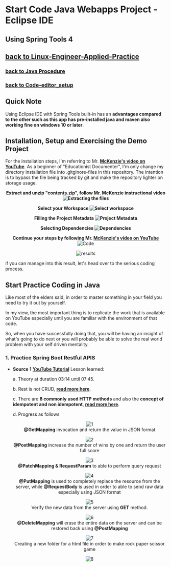 # Start Code Java Webapps Project - Eclipse IDE
## Using Spring Tools 4
## [**back to Linux-Engineer-Applied-Practice**](/README.md)
### [**back to Java Procedure**](/Java-Webapps-Simulation/Java-Procedure.md)

### [**back to Code-editor_setup**](/Java-Webapps-Simulation/2/Code-editor_setup.md)

## Quick Note
Using Eclipse IDE with Spring Tools built-in has an **advantages compared to the other such as this app has pre-installed java and maven also working fine on windows 10 or later**.

## Installation, Setup and Exercising the Demo Project
  
For the installation steps, I'm referring to Mr. [**McKenzie's video on YouTube**](https://www.youtube.com/watch?v=U-6_gJoWYwM). As a beginner of "Educationist Documenter", I'm only change my directory installation file into .gitginore-files in this repository. The intention is to bypass the file being tracked by git and make the repository lighter on storage usage.

<center>

<b>Extract and unzip "contents.zip", follow Mr. McKenzie instructional video
![Extracting the files](/image-files/spring-tools4-1.png)

Select your Workspace
![Select workspace](/image-files/spring-tools4-2.png) 

Filling the Project Metadata
![Project Metadata](/image-files/spring-tools4-3.png)

Selecting Dependencies
![Dependencies](/image-files/spring-tools4-4.png)

Continue your steps by following Mr. [**McKenzie's video on YouTube**](https://www.youtube.com/watch?v=U-6_gJoWYwM)</b>
![Code](/image-files/spring-tools4-5.png)

![results](/image-files/spring-tools4-6.png)
</center>

if you can manage into this result, let's head over to the serious coding process.

## Start Practice Coding in Java
Like most of the elders said, in order to master something in your field you need to try it out by yourself. 

In my view, the most important thing is to replicate the work that is available on YouTube especially until you are familiar with the environment of that code. 

So, when you have successfully doing that, you will be having an insight of what's going to do next or you will probably be able to solve the real world problem with your self driven mentality.

### 1. Practice Spring Boot Restful APIS 
- **Source 1** [**YouTube Tutorial**](https://www.youtube.com/watch?v=9brw7UzFdTA)
Lesson learned:

    a. Theory at duration 03:14 until 07:45.
    
    b. Rest is not CRUD, [**read more here**](/Additional-Notes/RestAPI&CRUD.md).

    c. There are **8 commonly used HTTP methods** and also the **concept of idempotent and non idempotent**, [**read more here**](/Additional-Notes/HTTP_Methods.md).

    d. Progress as follows

    <center>
    
    ![1](/image-files/sts4_progress-1.png)
    <br><b>@GetMapping</b> invocation and return the value in JSON format</br>

    ![2](/image-files/sts4_progress-2.png)
    <br><b>@PostMapping</b> increase the number of wins by one and return the user full score</br>

    ![3](/image-files/sts4_progress-3.png)
    <br><b>@PatchMapping & RequestParam</b> to able to perform query request<br>

    ![4](/image-files/sts4_progress-4.png)
    <br><b>@PutMapping</b> is used to completely replace the resource from the server, while <b>@RequestBody</b> is used in order to able to send raw data especially using JSON format</br>
    
    ![5](/image-files/sts4_progress-5.png)
    <br>Verify the new data from the server using <b>GET</b> method.<br>

    ![6](/image-files/sts4_progress-6.png)
    <br><b>@DeleteMapping</b> will erase the entire data on the server and can be restored back using <b>@PostMapping</b></br>

    ![7](/image-files/sts4_progress-7.png)
    <br>Creating a new folder for a html file in order to make rock paper scissor game </br>

    ![8](/image-files/sts4_progress-8.png)
    </center>